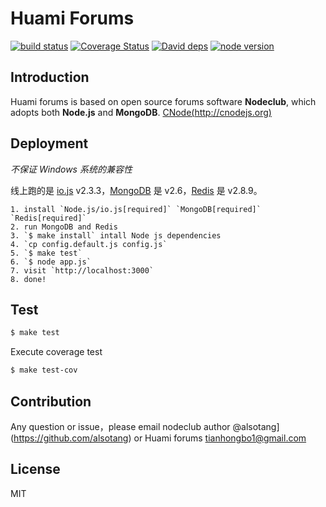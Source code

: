 Huami Forums
=

[![build status][travis-image]][travis-url]
[![Coverage Status][coverage-image]][coverage-url]
[![David deps][david-image]][david-url]
[![node version][node-image]][node-url]

[travis-image]: https://img.shields.io/travis/cnodejs/nodeclub/master.svg?style=flat-square
[travis-url]: https://travis-ci.org/cnodejs/nodeclub
[coverage-image]: https://img.shields.io/coveralls/cnodejs/nodeclub.svg?style=flat-square
[coverage-url]: https://coveralls.io/r/cnodejs/nodeclub?branch=master
[david-image]: https://img.shields.io/david/cnodejs/nodeclub.svg?style=flat-square
[david-url]: https://david-dm.org/cnodejs/nodeclub
[node-image]: https://img.shields.io/badge/node.js-%3E=_4.2-green.svg?style=flat-square
[node-url]: http://nodejs.org/download/

## Introduction

Huami forums is based on open source forums software **Nodeclub**, which adopts both  **Node.js** and **MongoDB**.
[CNode(http://cnodejs.org)](http://cnodejs.org)

## Deployment

*不保证 Windows 系统的兼容性*

线上跑的是 [io.js](https://iojs.org) v2.3.3，[MongoDB](https://www.mongodb.org) 是 v2.6，[Redis](http://redis.io) 是 v2.8.9。

```
1. install `Node.js/io.js[required]` `MongoDB[required]` `Redis[required]`
2. run MongoDB and Redis
3. `$ make install` intall Node js dependencies
4. `cp config.default.js config.js` 
5. `$ make test` 
6. `$ node app.js`
7. visit `http://localhost:3000`
8. done!
```

## Test

```bash
$ make test
```

Execute coverage test

```bash
$ make test-cov
```

## Contribution

Any question or issue，please email nodeclub author @alsotang](https://github.com/alsotang) or Huami forums tianhongbo1@gmail.com

## License

MIT
